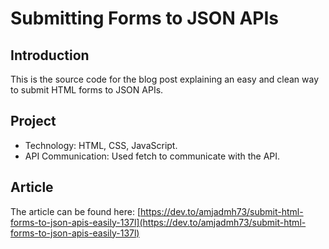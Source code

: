 # Submitting Forms to JSON APIs
## Introduction
This is the source code for the blog post explaining an easy and clean way to submit HTML forms to JSON APIs.
## Project
- Technology: HTML, CSS, JavaScript.
- API Communication: Used fetch to communicate with the API.
## Article
The article can be found here:
[https://dev.to/amjadmh73/submit-html-forms-to-json-apis-easily-137l](https://dev.to/amjadmh73/submit-html-forms-to-json-apis-easily-137l)